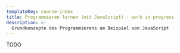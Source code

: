 ```yaml
---
templateKey: course-index
title: Programmieren lernen (mit JavaScript) - work in progress
description: >-
  Grundkonzepte des Programmierens am Beispiel von JavaScript
---
```


TODO
